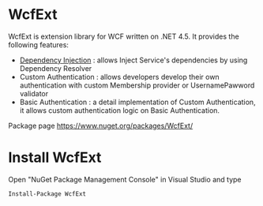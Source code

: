 # WcfExt

WcfExt is extension library for WCF written on .NET 4.5. It provides the following features:
 
 - [Dependency Injection](https://github.com/khoanguyen/WcfEx/wiki/Dependency-Injection) : allows Inject Service's dependencies by using Dependency Resolver
 - Custom Authentication : allows developers develop their own authentication with custom Membership provider or UsernamePawword validator
 - Basic Authentication : a detail implementation of Custom Authentication, it allows custom authentication logic on Basic Authentication.

Package page https://www.nuget.org/packages/WcfExt/

# Install WcfExt

Open "NuGet Package Management Console" in Visual Studio and type

    Install-Package WcfExt
    


